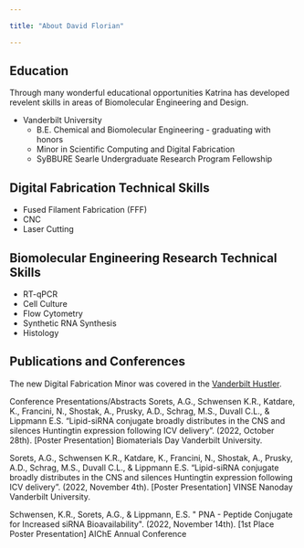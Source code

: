 ```yaml
---

title: "About David Florian"

---
```


## Education

Through many wonderful educational opportunities Katrina has developed revelent skills in areas of Biomolecular Engineering and Design.

* Vanderbilt University
  * B.E. Chemical and Biomolecular Engineering - graduating with honors
  * Minor in Scientific Computing and Digital Fabrication
  * SyBBURE Searle Undergraduate Research Program Fellowship


## Digital Fabrication Technical Skills

* Fused Filament Fabrication (FFF)
* CNC
* Laser Cutting

## Biomolecular Engineering Research Technical Skills

* RT-qPCR
* Cell Culture
* Flow Cytometry
* Synthetic RNA Synthesis
* Histology

## Publications and Conferences 

The new Digital Fabrication Minor was covered in the [Vanderbilt Hustler](https://vanderbilthustler.com/2022/11/09/digital-fabrication-minor-introduced-for-2022-23-academic-year/).

Conference Presentations/Abstracts
Sorets, A.G., Schwensen K.R., Katdare, K., Francini, N., Shostak, A., Prusky, A.D., Schrag, M.S., Duvall C.L., & Lippmann E.S. “Lipid-siRNA conjugate broadly distributes in the CNS and silences Huntingtin expression following ICV delivery”. (2022, October 28th). [Poster Presentation] Biomaterials Day Vanderbilt University. 
 
Sorets, A.G., Schwensen K.R., Katdare, K., Francini, N., Shostak, A., Prusky, A.D., Schrag, M.S., Duvall C.L., & Lippmann E.S. “Lipid-siRNA conjugate broadly distributes in the CNS and silences Huntingtin expression following ICV delivery”. (2022, November 4th). [Poster Presentation] VINSE Nanoday Vanderbilt University. 

Schwensen, K.R., Sorets, A.G., & Lippmann, E.S. " PNA - Peptide Conjugate for Increased siRNA Bioavailability". (2022, November 14th). [1st Place Poster Presentation] AIChE Annual Conference

